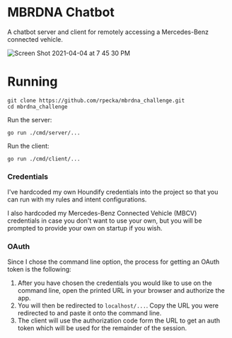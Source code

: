# MBRDNA Chatbot

A chatbot server and client for remotely accessing a Mercedes-Benz connected vehicle.

![Screen Shot 2021-04-04 at 7 45 30 PM](https://user-images.githubusercontent.com/13580126/113524693-53d7c680-957e-11eb-88d1-4e1a228e37d5.png)

# Running
```
git clone https://github.com/rpecka/mbrdna_challenge.git
cd mbrdna_challenge
```
Run the server:
```
go run ./cmd/server/...
```
Run the client:
```
go run ./cmd/client/...
```

### Credentials
I've hardcoded my own Houndify credentials into the project so that you can run with my rules and intent configurations.

I also hardcoded my Mercedes-Benz Connected Vehicle (MBCV) credentials in case you don't want to use your own, but you will be prompted to provide your own on startup if you wish.

### OAuth
Since I chose the command line option, the process for getting an OAuth token is the following:
1. After you have chosen the credentials you would like to use on the command line, open the printed URL in your browser and authorize the app.
2. You will then be redirected to `localhost/...`. Copy the URL you were redirected to and paste it onto the command line.
3. The client will use the authorization code form the URL to get an auth token which will be used for the remainder of the session.
